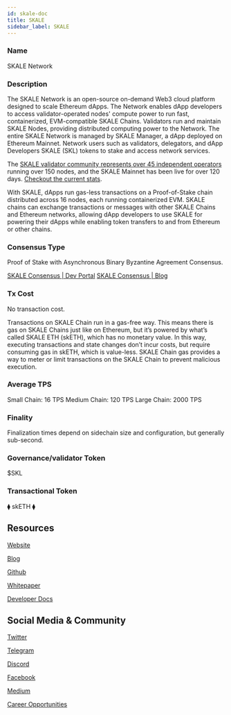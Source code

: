 ```yaml
---
id: skale-doc
title: SKALE
sidebar_label: SKALE
---
```


### Name
SKALE Network

### Description
The SKALE Network is an open-source on-demand Web3 cloud platform designed to scale Ethereum dApps. The Network enables dApp developers to access validator-operated nodes' compute power to run fast, containerized, EVM-compatible SKALE Chains. Validators run and maintain SKALE Nodes, providing distributed computing power to the Network. The entire SKALE Network is managed by SKALE Manager, a dApp deployed on Ethereum Mainnet. Network users such as validators, delegators, and dApp Developers SKALE (SKL) tokens to stake and access network services.

The [SKALE validator community represents over 45 independent operators](https://skale.network/blog/validator-list-for-skale) running over 150 nodes, and the SKALE Mainnet has been live for over 120 days. [Checkout the current stats](https://countdown.skale.network).

With SKALE, dApps run gas-less transactions on a Proof-of-Stake chain distributed across 16 nodes, each running containerized EVM. SKALE chains can exchange transactions or messages with other SKALE Chains and Ethereum networks, allowing dApp developers to use SKALE for powering their dApps while enabling token transfers to and from Ethereum or other chains.

### Consensus Type
Proof of Stake with Asynchronous Binary Byzantine Agreement Consensus.

[SKALE Consensus | Dev Portal](https://skale.network/docs/technology/skale-consensus)
[SKALE Consensus | Blog](https://skale.network/blog/skale-consensus)

### Tx Cost
No transaction cost.

Transactions on SKALE Chain run in a gas-free way. This means there is gas on SKALE Chains just like on Ethereum, but it’s powered by what’s called SKALE ETH (skETH), which has no monetary value. In this way, executing transactions and state changes don’t incur costs, but require consuming gas in skETH, which is value-less. SKALE Chain gas provides a way to meter or limit transactions on the SKALE Chain to prevent malicious execution.
### Average TPS
Small Chain: 16 TPS
Medium Chain: 120 TPS
Large Chain: 2000 TPS

### Finality
Finalization times depend on sidechain size and configuration, but generally sub-second.

### Governance/validator Token
$SKL

### Transactional Token
⧫ skETH ⧫

## Resources

[Website](https://skale.network)

[Blog](https://skale.network/blog)

[Github](https://github.com/skalenetwork)

[Whitepaper](https://skale.network/whitepaper)

[Developer Docs](https://skale.network/docs/developers/overview)


## Social Media & Community

[Twitter](https://twitter.com/skalenetwork)

[Telegram](https://t.me/skaleofficial)

[Discord](http://skale.chat)

[Facebook](https://www.facebook.com/skalenetwork)

[Medium](https://medium.com/skale)

[Career Opportunities](https://angel.co/company/skale-labs/jobs)
